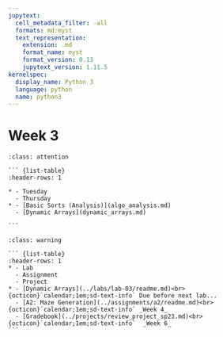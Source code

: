 ```yaml
---
jupytext:
  cell_metadata_filter: -all
  formats: md:myst
  text_representation:
    extension: .md
    format_name: myst
    format_version: 0.13
    jupytext_version: 1.11.5
kernelspec:
  display_name: Python 3
  language: python
  name: python3
---
```


# Week 3

```` {admonition} Agenda
:class: attention

``` {list-table}
:header-rows: 1

* - Tuesday
  - Thursday
* - [Basic Sorts (Analysis)](algo_analysis.md)
  - [Dynamic Arrays](dynamic_arrays.md)

```

````


```` {admonition} Action Items
:class: warning

``` {list-table} 
:header-rows: 1
* - Lab
  - Assignment
  - Project
* - [Dynamic Arrays](../labs/lab-03/readme.md)<br>{octicon}`calendar;1em;sd-text-info` Due before next lab...
  - [A2: Maze Generation](../assignments/a2/readme.md)<br>{octicon}`calendar;1em;sd-text-info` _Week 4_
  - [Gradebook](../projects/review_project_sp23.md)<br>{octicon}`calendar;1em;sd-text-info`  _Week 6_
```
````

